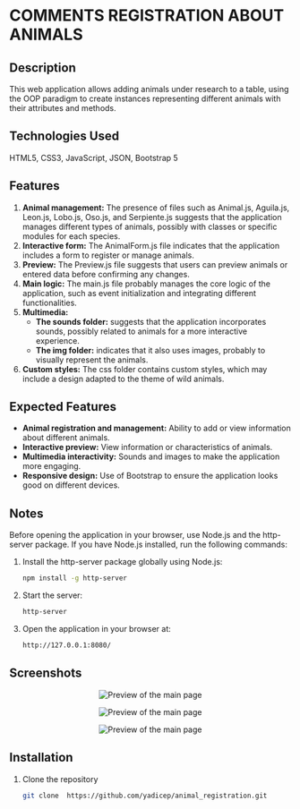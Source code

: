 # **COMMENTS REGISTRATION ABOUT ANIMALS**

## Description
This web application allows adding animals under research to a table, using the OOP paradigm to create instances representing different animals with their attributes and methods.

## Technologies Used
HTML5, CSS3, JavaScript, JSON, Bootstrap 5

## Features
1. **Animal management:** The presence of files such as Animal.js, Aguila.js, Leon.js, Lobo.js, Oso.js, and Serpiente.js suggests that the application manages different types of animals, possibly with classes or specific modules for each species.
2. **Interactive form:** The AnimalForm.js file indicates that the application includes a form to register or manage animals.
3. **Preview:** The Preview.js file suggests that users can preview animals or entered data before confirming any changes.
4. **Main logic:** The main.js file probably manages the core logic of the application, such as event initialization and integrating different functionalities.
5. **Multimedia:**
    - **The sounds folder:** suggests that the application incorporates sounds, possibly related to animals for a more interactive experience.
    - **The img folder:** indicates that it also uses images, probably to visually represent the animals.
6. **Custom styles:** The css folder contains custom styles, which may include a design adapted to the theme of wild animals.

## Expected Features
  - **Animal registration and management:** Ability to add or view information about different animals.
  - **Interactive preview:** View information or characteristics of animals.
  - **Multimedia interactivity:** Sounds and images to make the application more engaging.
  - **Responsive design:** Use of Bootstrap to ensure the application looks good on different devices.

## Notes
Before opening the application in your browser, use Node.js and the http-server package. If you have Node.js installed, run the following commands:
1. Install the http-server package globally using Node.js:
   ```bash
   npm install -g http-server
2. Start the server:
   ```bash
   http-server
2. Open the application in your browser at:
   ```bash
   http://127.0.0.1:8080/


## Screenshots
<p align="center">
  <img src="assets/img/screenshot.png" alt="Preview of the main page">
</p>

<p align="center">
  <img src="assets/img/screenshot1.png" alt="Preview of the main page">
</p>

<p align="center">
  <img src="assets/img/screenshot2.png" alt="Preview of the main page">
</p>

## Installation
1. Clone the repository
   ```bash
   git clone  https://github.com/yadicep/animal_registration.git
